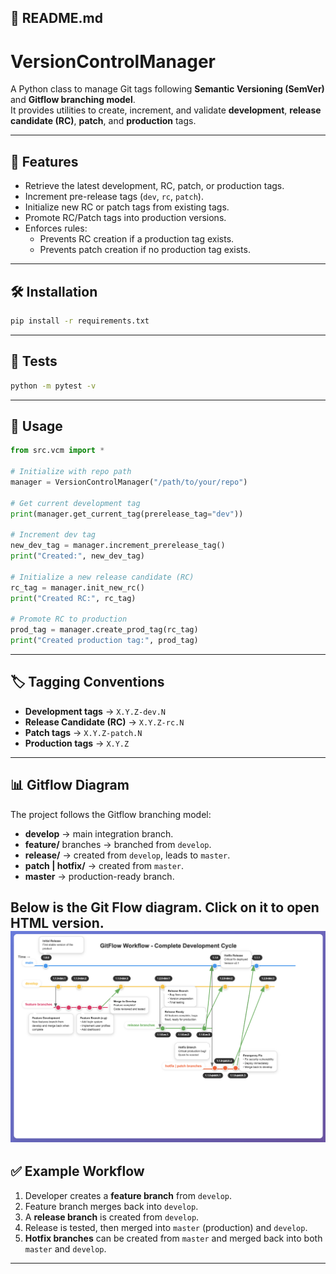 
## 📄 README.md

# VersionControlManager

A Python class to manage Git tags following **Semantic Versioning (SemVer)** and **Gitflow branching model**.  
It provides utilities to create, increment, and validate **development**, **release candidate (RC)**, **patch**, and **production** tags.

---

## 🚀 Features

- Retrieve the latest development, RC, patch, or production tags.
- Increment pre-release tags (`dev`, `rc`, `patch`).
- Initialize new RC or patch tags from existing tags.
- Promote RC/Patch tags into production versions.
- Enforces rules:
  - Prevents RC creation if a production tag exists.
  - Prevents patch creation if no production tag exists.

---

## 🛠️ Installation

```bash
pip install -r requirements.txt
````

---

## 🧪 Tests

```bash
python -m pytest -v
```

---

## 📌 Usage

```python
from src.vcm import *

# Initialize with repo path
manager = VersionControlManager("/path/to/your/repo")

# Get current development tag
print(manager.get_current_tag(prerelease_tag="dev"))

# Increment dev tag
new_dev_tag = manager.increment_prerelease_tag()
print("Created:", new_dev_tag)

# Initialize a new release candidate (RC)
rc_tag = manager.init_new_rc()
print("Created RC:", rc_tag)

# Promote RC to production
prod_tag = manager.create_prod_tag(rc_tag)
print("Created production tag:", prod_tag)
```

---

## 🏷️ Tagging Conventions

* **Development tags** → `X.Y.Z-dev.N`
* **Release Candidate (RC)** → `X.Y.Z-rc.N`
* **Patch tags** → `X.Y.Z-patch.N`
* **Production tags** → `X.Y.Z`

---

## 📊 Gitflow Diagram

The project follows the Gitflow branching model:

* **develop** → main integration branch.
* **feature/** branches → branched from `develop`.
* **release/** → created from `develop`, leads to `master`.
* **patch | hotfix/** → created from `master`.
* **master** → production-ready branch.

Below is the **Git Flow diagram**. Click on it to open **HTML** version.
[![alt text](assets/images/GitFlow.png)](assets/html/GitFlow.html)
---

## ✅ Example Workflow

1. Developer creates a **feature branch** from `develop`.
2. Feature branch merges back into `develop`.
3. A **release branch** is created from `develop`.
4. Release is tested, then merged into `master` (production) and `develop`.
5. **Hotfix branches** can be created from `master` and merged back into both `master` and `develop`.

---


